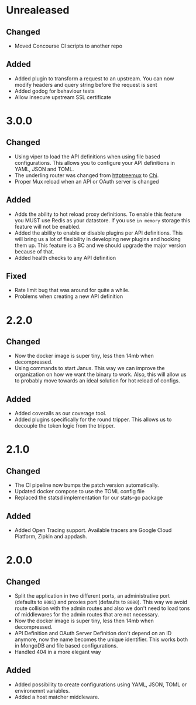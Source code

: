 # Unrealeased

## Changed

- Moved Concourse CI scripts to another repo

## Added

- Added plugin to transform a request to an upstream. You can now modify headers and query string before the request is sent
- Added godog for behaviour tests
- Allow insecure upstream SSL certificate

# 3.0.0

## Changed

- Using viper to load the API definitions when using file based configurations. This allows you to configure your API definitions in YAML, JSON and TOML.
- The underling router was changed from [httptreemux](https://github.com/dimfeld/httptreemux) to [Chi](https://github.com/pressly/chi).
- Proper Mux reload when an API or OAuth server is changed 

## Added

- Adds the ability to hot reload proxy definitions. To enable this feature you MUST use Redis as your datastore. If you use `in memory` storage this feature will not be enabled.
- Added the ability to enable or disable plugins per API definitions. This will bring us a lot of flexibility in developing new plugins and hooking them up. This feature is a BC and we should upgrade the major version because of that.
- Added health checks to any API definition

## Fixed

- Rate limit bug that was around for quite a while.
- Problems when creating a new API definition

# 2.2.0

## Changed

- Now the docker image is super tiny, less then 14mb when decompressed.
- Using commands to start Janus. This way we can improve the organization on how we want the binary to work. Also, this will allow us to probably move towards an ideal solution for hot reload of configs.

## Added

- Added coveralls as our coverage tool.
- Added plugins specifically for the round tripper. This allows us to decouple the token logic from the tripper.

# 2.1.0

## Changed

- The CI pipeline now bumps the patch version automatically.
- Updated docker compose to use the TOML config file
- Replaced the statsd implementation for our stats-go package

## Added

- Added Open Tracing support. Available tracers are Google Cloud Platform, Zipkin and appdash.

# 2.0.0

## Changed

- Split the application in two different ports, an administrative port (defaults to `8081`) and proxies port (defaults to `8080`). This way we avoid route collision with the admin routes and also we don't need to load tons of middlewares for the admin routes that are not necessary.
- Now the docker image is super tiny, less then 14mb when decompressed.
- API Definition and OAuth Server Definition don't depend on an ID anymore, now the name becomes the unique identifier. This works both in MongoDB and file based configurations.
- Handled 404 in a more elegant way

## Added

- Added possibility to create configurations using YAML, JSON, TOML or environemnt variables.
- Added a host matcher middleware.
